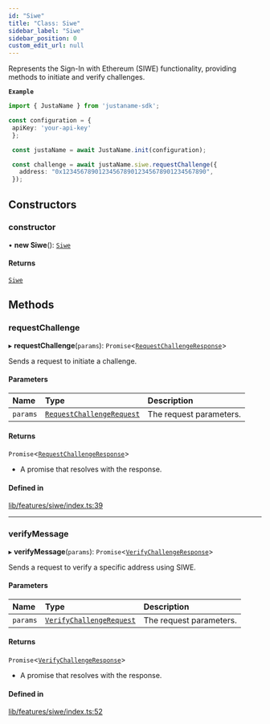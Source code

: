 ```yaml
---
id: "Siwe"
title: "Class: Siwe"
sidebar_label: "Siwe"
sidebar_position: 0
custom_edit_url: null
---
```


Represents the Sign-In with Ethereum (SIWE) functionality, providing methods
to initiate and verify challenges.

**`Example`**

```typescript
import { JustaName } from 'justaname-sdk';

const configuration = {
 apiKey: 'your-api-key'
 };

 const justaName = await JustaName.init(configuration);

 const challenge = await justaName.siwe.requestChallenge({
   address: "0x1234567890123456789012345678901234567890",
 });

 ```

## Constructors

### constructor

• **new Siwe**(): [`Siwe`](Siwe.md)

#### Returns

[`Siwe`](Siwe.md)

## Methods

### requestChallenge

▸ **requestChallenge**(`params`): `Promise`<[`RequestChallengeResponse`](../interfaces/RequestChallengeResponse.md)\>

Sends a request to initiate a challenge.

#### Parameters

| Name | Type | Description |
| :------ | :------ | :------ |
| `params` | [`RequestChallengeRequest`](../interfaces/RequestChallengeRequest.md) | The request parameters. |

#### Returns

`Promise`<[`RequestChallengeResponse`](../interfaces/RequestChallengeResponse.md)\>

- A promise that resolves with the response.

#### Defined in

[lib/features/siwe/index.ts:39](https://github.com/JustaName-id/JustaName-sdk/blob/4ff9084/packages/@justaname.id/sdk/src/lib/features/siwe/index.ts#L39)

___

### verifyMessage

▸ **verifyMessage**(`params`): `Promise`<[`VerifyChallengeResponse`](../interfaces/VerifyChallengeResponse.md)\>

Sends a request to verify a specific address using SIWE.

#### Parameters

| Name | Type | Description |
| :------ | :------ | :------ |
| `params` | [`VerifyChallengeRequest`](../interfaces/VerifyChallengeRequest.md) | The request parameters. |

#### Returns

`Promise`<[`VerifyChallengeResponse`](../interfaces/VerifyChallengeResponse.md)\>

- A promise that resolves with the response.

#### Defined in

[lib/features/siwe/index.ts:52](https://github.com/JustaName-id/JustaName-sdk/blob/4ff9084/packages/@justaname.id/sdk/src/lib/features/siwe/index.ts#L52)
